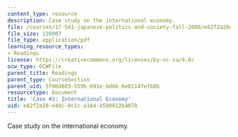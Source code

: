 ```yaml
---
content_type: resource
description: Case study on the international economy.
file: /courses/17-541-japanese-politics-and-society-fall-2008/e82f2a20e4dc0c1ca1644580812b4078_case2.pdf
file_size: 139907
file_type: application/pdf
learning_resource_types:
- Readings
license: https://creativecommons.org/licenses/by-nc-sa/4.0/
ocw_type: OCWFile
parent_title: Readings
parent_type: CourseSection
parent_uid: 5f96d803-559b-b91e-bd66-6e8114fef68b
resourcetype: Document
title: 'Case #2: International Economy'
uid: e82f2a20-e4dc-0c1c-a164-4580812b4078
---
```

Case study on the international economy.